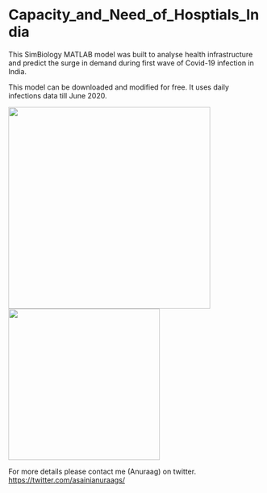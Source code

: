 # Capacity_and_Need_of_Hosptials_India

This SimBiology MATLAB model was built to analyse health infrastructure and predict the surge in demand during first wave of Covid-19 infection in India. 

This model can be downloaded and modified for free. It uses daily infections data till June 2020.

<img src="https://user-images.githubusercontent.com/4871646/115918464-2acb9700-a495-11eb-8bd0-8fbc6cb40491.jpg" width="400"> <img src="https://user-images.githubusercontent.com/4871646/115918428-230bf280-a495-11eb-840d-7544d92615f9.jpg" width="300"> 

For more details please contact me (Anuraag) on twitter. 
https://twitter.com/asainianuraags/

